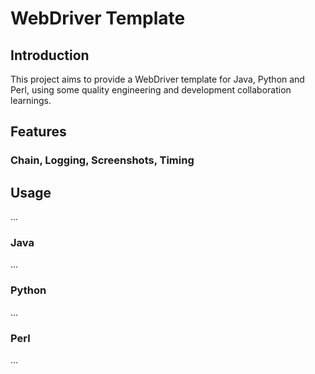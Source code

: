 # WebDriver Template

## Introduction
This project aims to provide a WebDriver template for Java, Python and Perl, using some quality engineering and development collaboration learnings.

## Features

### Chain, Logging, Screenshots, Timing

## Usage
...

### Java
...

### Python
...

### Perl
...
